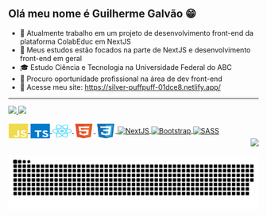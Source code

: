 ## Olá meu nome é Guilherme Galvão 😁

- 🔨 Atualmente trabalho em um projeto de desenvolvimento front-end da plataforma ColabEduc em NextJS
- 📕 Meus estudos estão focados na parte de NextJS e desenvolvimento front-end em geral
- 🎓 Estudo Ciência e Tecnologia na Universidade Federal do ABC
- 🔎 Procuro oportunidade profissional na área de dev front-end
- 🚀 Acesse meu site: https://silver-puffpuff-01dce8.netlify.app/

<hr> 
  
 <div>
  <a href="https://github.com/guialvesgalvao">
  <img height="180em" src="https://github-readme-stats.vercel.app/api?username=guialvesgalvao&show_icons=true&theme=discord_old_blurple&include_all_commits=true&count_private=true"/>
  <img height="180em" src="https://github-readme-stats.vercel.app/api/top-langs/?username=guialvesgalvao&layout=compact&langs_count=7&theme=discord_old_blurple"/>
</div>
<div style="display: inline_block"><br>
  <div>
  <img align="center" alt="JS" height="30" width="40" src="https://raw.githubusercontent.com/devicons/devicon/master/icons/javascript/javascript-plain.svg">
  <img align="center" alt="TS" height="30" width="40" src="https://raw.githubusercontent.com/devicons/devicon/master/icons/typescript/typescript-plain.svg">
  <img align="center" alt="React" height="30" width="40" src="https://raw.githubusercontent.com/devicons/devicon/master/icons/react/react-original.svg">
  <img align="center" alt="HTML" height="30" width="40" src="https://raw.githubusercontent.com/devicons/devicon/master/icons/html5/html5-original.svg">
  <img align="center" alt="CSS" height="30" width="40" src="https://raw.githubusercontent.com/devicons/devicon/master/icons/css3/css3-original.svg">
  <img align="center" alt="NextJS" height="30" width="40" src="https://cdn.jsdelivr.net/gh/devicons/devicon/icons/nextjs/nextjs-line.svg">
   <img align="center" alt="Bootstrap" height="30" width="40" src="https://cdn.jsdelivr.net/gh/devicons/devicon/icons/bootstrap/bootstrap-original.svg" />
   <img align="center" alt="SASS" height="30" width="40" src="https://cdn.jsdelivr.net/gh/devicons/devicon/icons/sass/sass-original.svg" />

  <div align="right"><a href="https://www.linkedin.com/in/guilherme-galv%C3%A3o-b7913620b/" target="_blank"><img src="https://img.shields.io/badge/-LinkedIn-%230077B5?style=for-the-badge&logo=linkedin&logoColor=white" target="_blank"></a> </div>
  
</div>
 
 ![Snake animation](https://github.com/guialvesgalvao/guialvesgalvao/blob/output/github-contribution-grid-snake.svg)
